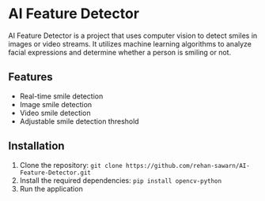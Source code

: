 # AI Feature Detector

AI Feature Detector is a project that uses computer vision to detect smiles in images or video streams. It utilizes machine learning algorithms to analyze facial expressions and determine whether a person is smiling or not.

## Features

- Real-time smile detection
- Image smile detection
- Video smile detection
- Adjustable smile detection threshold

## Installation

1. Clone the repository: `git clone https://github.com/rehan-sawarn/AI-Feature-Detector.git`
2. Install the required dependencies: `pip install opencv-python`
3. Run the application